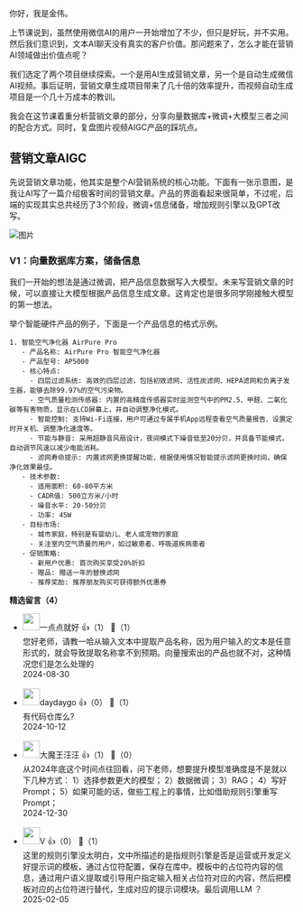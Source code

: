 你好，我是金伟。

上节课说到，虽然使用微信AI的用户一开始增加了不少，但只是好玩，并不实用。然后我们意识到，文本AI聊天没有真实的客户价值。那问题来了，怎么才能在营销AI领域做出价值点呢？

我们选定了两个项目继续探索。一个是用AI生成营销文章，另一个是自动生成微信AI视频。事后证明，营销文章生成项目带来了几十倍的效率提升，而视频自动生成项目是一个几十万成本的教训。

我会在这节课着重分析营销文章的部分，分享向量数据库+微调+大模型三者之间的配合方式。同时，复盘图片视频AIGC产品的踩坑点。

## 营销文章AIGC

先说营销文章功能，他其实是整个AI营销系统的核心功能。下面有一张示意图，是我让AI写了一篇介绍极客时间的营销文章。产品的界面看起来很简单，不过呢，后端的实现其实总共经历了3个阶段，微调+信息储备，增加规则引擎以及GPT改写。

![图片](https://static001.geekbang.org/resource/image/f4/16/f443f67987a55d1c78b9fb2a0ccd1d16.png?wh=1920x1209)

### V1：向量数据库方案，储备信息

我们一开始的想法是通过微调，把产品信息数据写入大模型。未来写营销文章的时候，可以直接让大模型根据产品信息生成文章。这肯定也是很多同学刚接触大模型的第一想法。

举个智能硬件产品的例子，下面是一个产品信息的格式示例。

```plain
1. 智能空气净化器 AirPure Pro
   - 产品名称: AirPure Pro 智能空气净化器
   - 产品型号: AP5000
   - 核心特点:
     - 四层过滤系统: 高效的四层过滤，包括初效滤网、活性炭滤网、HEPA滤网和负离子发生器，能够去除99.97%的空气污染物。
     - 空气质量检测传感器: 内置的高精度传感器实时监测空气中的PM2.5、甲醛、二氧化碳等有害物质，显示在LCD屏幕上，并自动调整净化模式。
     - 智能控制: 支持Wi-Fi连接，用户可通过专属手机App远程查看空气质量报告、设置定时开关机、调整净化速度等。
     - 节能与静音: 采用超静音风扇设计，夜间模式下噪音低至20分贝，并具备节能模式，自动调节风速以减少电能消耗。
     - 滤网寿命提示: 内置滤网更换提醒功能，根据使用情况智能提示滤网更换时间，确保净化效果最佳。
   - 技术参数:
     - 适用面积: 60-80平方米
     - CADR值: 500立方米/小时
     - 噪音水平: 20-50分贝
     - 功率: 45W
   - 目标市场: 
     - 城市家庭，特别是有婴幼儿、老人或宠物的家庭
     - 关注室内空气质量的用户，如过敏患者、呼吸道疾病患者
   - 促销策略:
     - 新用户优惠: 首次购买享受20%折扣
     - 赠品: 赠送一年的替换滤网
     - 推荐奖励: 推荐朋友购买可获得额外优惠券
```
<div><strong>精选留言（4）</strong></div><ul>
<li><img src="https://static001.geekbang.org/account/avatar/00/10/1c/a9/49ffc8c7.jpg" width="30px"><span>一点点就好</span> 👍（1） 💬（1）<div>您好老师，请教一哈从输入文本中提取产品名称，因为用户输入的文本是任意形式的，就会导致提取名称拿不到预期。向量搜索出的产品也就不对，这种情况您们是怎么处理的</div>2024-08-30</li><br/><li><img src="https://static001.geekbang.org/account/avatar/00/0f/a0/c5/9259d5ca.jpg" width="30px"><span>daydaygo</span> 👍（0） 💬（1）<div>有代码仓库么?</div>2024-10-12</li><br/><li><img src="https://static001.geekbang.org/account/avatar/00/0f/6b/f8/b4da7936.jpg" width="30px"><span>大魔王汪汪</span> 👍（1） 💬（0）<div>从2024年底这个时间点往回看，问下老师，想要提升模型准确度是不是就以下几种方式：
1）选择参数更大的模型；
2）数据微调；
3）RAG；
4）写好Prompt；
5）如果可能的话，做些工程上的事情，比如借助规则引擎重写Prompt；</div>2024-12-30</li><br/><li><img src="https://static001.geekbang.org/account/avatar/00/10/2f/76/a382a707.jpg" width="30px"><span>V</span> 👍（0） 💬（1）<div>这里的规则引擎没太明白，文中所描述的是指规则引擎是否是运营或开发定义好提示词的模板，通过占位符配置，保存在库中。模板中的占位符内容的信息，通过用户语义提取或引导用户指定输入相关占位符对应的内容，然后把模板对应的占位符进行替代，生成对应的提示词模块。最后调用LLM ？</div>2025-02-05</li><br/>
</ul>